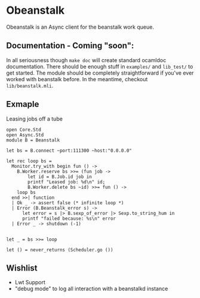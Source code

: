 # Obeanstalk

Obeanstalk is an Async client for the beanstalk work queue.

## Documentation - Coming "soon":

In all seriousness though `make doc` will create standard ocamldoc
documentation. There should be enough stuff in `examples/` and `lib_test/` to
get started. The module should be completely straightforward if you've ever
worked with beanstalk before. In the meantime, checkout `lib/beanstalk.mli`.

## Exmaple
Leasing jobs off a tube
```
open Core.Std
open Async.Std
module B = Beanstalk

let bs = B.connect ~port:111300 ~host:"0.0.0.0"

let rec loop bs =
  Monitor.try_with begin fun () ->
    B.Worker.reserve bs >>= (fun job ->
        let id = B.Job.id job in
        printf "Leased job: %d\n" id;
        B.Worker.delete bs ~id) >>= fun () ->
    loop bs
  end >>| function
  | Ok _ -> assert false (* infinite loop *)
  | Error (B.Beanstalk_error s) ->
      let error = s |> B.sexp_of_error |> Sexp.to_string_hum in
      printf "failed because: %s\n" error
  | Error _ -> shutdown (-1)


let _ = bs >>= loop

let () = never_returns (Scheduler.go ())

```

## Wishlist
* Lwt Support
* "debug mode" to log all interaction with a beanstalkd instance
